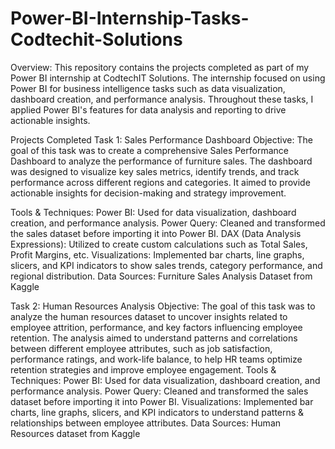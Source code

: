 # Power-BI-Internship-Tasks-Codtechit-Solutions
Overview:
This repository contains the projects completed as part of my Power BI internship at CodtechIT Solutions. The internship focused on using Power BI for business intelligence tasks such as data visualization, dashboard creation, and performance analysis. Throughout these tasks, I applied Power BI's features for data analysis and reporting to drive actionable insights.

Projects Completed
Task 1: Sales Performance Dashboard
Objective:
The goal of this task was to create a comprehensive Sales Performance Dashboard to analyze the performance of furniture sales. The dashboard was designed to visualize key sales metrics, identify trends, and track performance across different regions and categories. It aimed to provide actionable insights for decision-making and strategy improvement.

Tools & Techniques:
Power BI: Used for data visualization, dashboard creation, and performance analysis.
Power Query: Cleaned and transformed the sales dataset before importing it into Power BI.
DAX (Data Analysis Expressions): Utilized to create custom calculations such as Total Sales, Profit Margins, etc.
Visualizations: Implemented bar charts, line graphs, slicers, and KPI indicators to show sales trends, category performance, and regional distribution.
Data Sources: Furniture Sales Analysis Dataset from Kaggle

Task 2: Human Resources Analysis
Objective: 
The goal of this task was to analyze the human resources dataset to uncover insights related to employee attrition, performance, and key factors influencing employee retention. The analysis aimed to understand patterns and correlations between different employee attributes, such as job satisfaction, performance ratings, and work-life balance, to help HR teams optimize retention strategies and improve employee engagement.
Tools & Techniques:
Power BI: Used for data visualization, dashboard creation, and performance analysis.
Power Query: Cleaned and transformed the sales dataset before importing it into Power BI.
Visualizations: Implemented bar charts, line graphs, slicers, and KPI indicators to understand patterns & relationships between employee attributes.
Data Sources: Human Resources dataset from Kaggle
